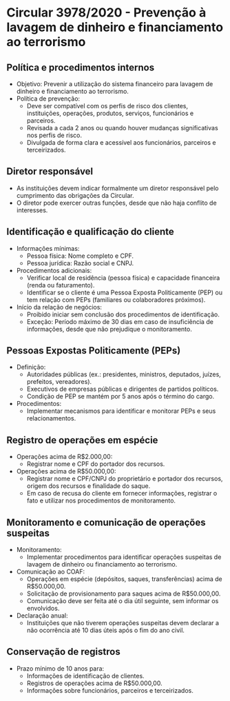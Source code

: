 # Circular 3978/2020 - Prevenção à lavagem de dinheiro e financiamento ao terrorismo

## Política e procedimentos internos
- Objetivo: Prevenir a utilização do sistema financeiro para lavagem de dinheiro e financiamento ao terrorismo.
- Política de prevenção:
  - Deve ser compatível com os perfis de risco dos clientes, instituições, operações, produtos, serviços, funcionários e parceiros.
  - Revisada a cada 2 anos ou quando houver mudanças significativas nos perfis de risco.
  - Divulgada de forma clara e acessível aos funcionários, parceiros e terceirizados.

## Diretor responsável
- As instituições devem indicar formalmente um diretor responsável pelo cumprimento das obrigações da Circular.
- O diretor pode exercer outras funções, desde que não haja conflito de interesses.

## Identificação e qualificação do cliente
- Informações mínimas:
  - Pessoa física: Nome completo e CPF.
  - Pessoa jurídica: Razão social e CNPJ.
- Procedimentos adicionais:
  - Verificar local de residência (pessoa física) e capacidade financeira (renda ou faturamento).
  - Identificar se o cliente é uma Pessoa Exposta Politicamente (PEP) ou tem relação com PEPs (familiares ou colaboradores próximos).
- Início da relação de negócios:
  - Proibido iniciar sem conclusão dos procedimentos de identificação.
  - Exceção: Período máximo de 30 dias em caso de insuficiência de informações, desde que não prejudique o monitoramento.

## Pessoas Expostas Politicamente (PEPs)
- Definição:
  - Autoridades públicas (ex.: presidentes, ministros, deputados, juízes, prefeitos, vereadores).
  - Executivos de empresas públicas e dirigentes de partidos políticos.
  - Condição de PEP se mantém por 5 anos após o término do cargo.
- Procedimentos:
  - Implementar mecanismos para identificar e monitorar PEPs e seus relacionamentos.

## Registro de operações em espécie
- Operações acima de R$2.000,00:
  - Registrar nome e CPF do portador dos recursos.
- Operações acima de R$50.000,00:
  - Registrar nome e CPF/CNPJ do proprietário e portador dos recursos, origem dos recursos e finalidade do saque.
  - Em caso de recusa do cliente em fornecer informações, registrar o fato e utilizar nos procedimentos de monitoramento.

## Monitoramento e comunicação de operações suspeitas
- Monitoramento:
  - Implementar procedimentos para identificar operações suspeitas de lavagem de dinheiro ou financiamento ao terrorismo.
- Comunicação ao COAF:
  - Operações em espécie (depósitos, saques, transferências) acima de R$50.000,00.
  - Solicitação de provisionamento para saques acima de R$50.000,00.
  - Comunicação deve ser feita até o dia útil seguinte, sem informar os envolvidos.
- Declaração anual:
  - Instituições que não tiverem operações suspeitas devem declarar a não ocorrência até 10 dias úteis após o fim do ano civil.

## Conservação de registros
- Prazo mínimo de 10 anos para:
  - Informações de identificação de clientes.
  - Registros de operações acima de R$50.000,00.
  - Informações sobre funcionários, parceiros e terceirizados.